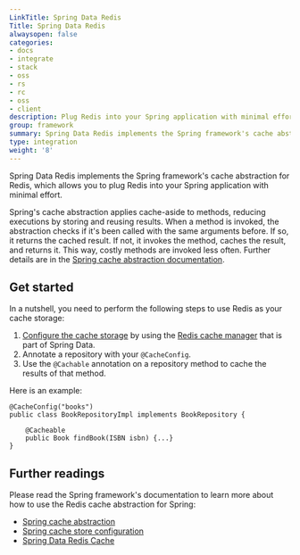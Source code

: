 ```yaml
---
LinkTitle: Spring Data Redis
Title: Spring Data Redis
alwaysopen: false
categories:
- docs
- integrate
- stack
- oss
- rs
- rc
- oss
- client
description: Plug Redis into your Spring application with minimal effort
group: framework
summary: Spring Data Redis implements the Spring framework's cache abstraction for Redis, which allows you to plug Redis into your Spring application with minimal effort.
type: integration
weight: '8'
---
```


Spring Data Redis implements the Spring framework's cache abstraction for Redis, which allows you to plug Redis into your Spring application with minimal effort.

Spring's cache abstraction applies cache-aside to methods, reducing executions by storing and reusing results. When a method is invoked, the abstraction checks if it's been called with the same arguments before. If so, it returns the cached result. If not, it invokes the method, caches the result, and returns it. This way, costly methods are invoked less often. Further details are in the [Spring cache abstraction documentation](https://docs.spring.io/spring-framework/reference/integration/cache.html).

## Get started

In a nutshell, you need to perform the following steps to use Redis as your cache storage:

1. [Configure the cache storage](https://docs.spring.io/spring-framework/reference/integration/cache/store-configuration.html) by using the [Redis cache manager](https://docs.spring.io/spring-data/redis/reference/redis/redis-cache.html) that is part of Spring Data.
2. Annotate a repository with your `@CacheConfig`.
3. Use the `@Cachable` annotation on a repository method to cache the results of that method.

Here is an example:

```
@CacheConfig("books")
public class BookRepositoryImpl implements BookRepository {

    @Cacheable
    public Book findBook(ISBN isbn) {...}
}
```

## Further readings

Please read the Spring framework's documentation to learn more about how to use the Redis cache abstraction for Spring:

* [Spring cache abstraction](https://docs.spring.io/spring-framework/reference/integration/cache.html)
* [Spring cache store configuration](https://docs.spring.io/spring-framework/reference/integration/cache/store-configuration.html)
* [Spring Data Redis Cache](https://docs.spring.io/spring-data/redis/reference/redis/redis-cache.html)